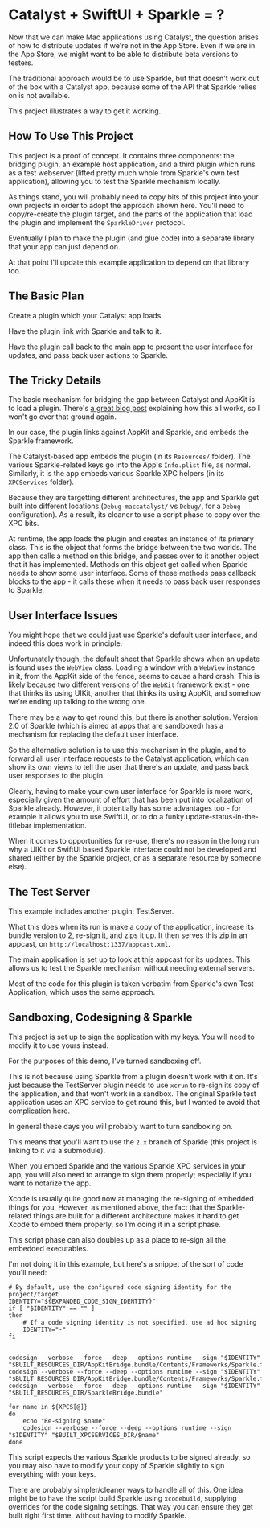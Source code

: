 # Catalyst + SwiftUI + Sparkle = ?

Now that we can make Mac applications using Catalyst, the question arises of how to distribute updates if we're not in the App Store. Even if we are in the App Store, we might want to be able to distribute beta versions to testers.

The traditional approach would be to use Sparkle, but that doesn't work out of the box with a Catalyst app, because some of the API that Sparkle relies on is not available.

This project illustrates a way to get it working.

## How To Use This Project

This project is a proof of concept. It contains three components: the bridging plugin, an example host application, and a third plugin which runs as a test webserver (lifted pretty much whole from Sparkle's own test application), allowing you to test the Sparkle mechanism locally. 

As things stand, you will probably need to copy bits of this project into your own projects in order to adopt the approach shown here. You'll need to copy/re-create the plugin target, and the parts of the application that load the plugin and implement the `SparkleDriver` protocol. 

Eventually I plan to make the plugin (and glue code) into a separate library that your app can just depend on. 

At that point I'll update this example application to depend on that library too.

## The Basic Plan

Create a plugin which your Catalyst app loads.

Have the plugin link with Sparkle and talk to it.

Have the plugin call back to the main app to present the user interface for updates, and pass back user actions to Sparkle.


## The Tricky Details

The basic mechanism for bridging the gap between Catalyst and AppKit is to load a plugin. There's [a great blog post](https://www.highcaffeinecontent.com/blog/20190607-Beyond-the-Checkbox-with-Catalyst-and-AppKit) explaining how this all works, so I won't go over that ground again.

In our case, the plugin links against AppKit and Sparkle, and embeds the Sparkle framework.

The Catalyst-based app embeds the plugin (in its `Resources/` folder). The various Sparkle-related keys go into the App's `Info.plist` file, as normal. Similarly, it is the app embeds various Sparkle XPC helpers (in its `XPCServices` folder). 

Because they are targetting different architectures, the app and Sparkle get built into different locations (`Debug-maccatalyst/` vs `Debug/`, for a `Debug` configuration). As a result, its cleaner to use a script phase to copy over the XPC bits. 

At runtime, the app loads the plugin and creates an instance of its primary class. This is the object that forms the bridge between the two worlds. The app then calls a method on this bridge, and passes over to it another object that it has implemented. Methods on this object get called when Sparkle needs to show some user interface. Some of these methods pass callback blocks to the app - it calls these when it needs to pass back user responses to Sparkle.  


## User Interface Issues 

You might hope that we could just use Sparkle's default user interface, and indeed this does work in principle. 

Unfortunately though, the default sheet that Sparkle shows when an update is found uses the `WebView` class. Loading a window with a `WebView` instance in it, from the AppKit side of the fence, seems to cause a hard crash. This is likely because two different versions of the `WebKit` framework exist - one that thinks its using UIKit, another that thinks its using AppKit, and somehow we're ending up talking to the wrong one.  

There may be a way to get round this, but there is another solution. Version 2.0 of Sparkle (which is aimed at apps that are sandboxed) has a mechanism for replacing the default user interface. 

So the alternative solution is to use this mechanism in the plugin, and to forward all user interface requests to the Catalyst application, which can show its own views to tell the user that there's an update, and pass back user responses to the plugin.

Clearly, having to make your own user interface for Sparkle is more work, especially given the amount of effort that has been put into localization of Sparkle already. However, it potentially has some advantages too - for example it allows you to use SwiftUI, or to do a funky update-status-in-the-titlebar implementation.

When it comes to opportunities for re-use, there's no reason in the long run why a UIKit or SwiftUI based Sparkle interface could not be developed and shared (either by the Sparkle project, or as a separate resource by someone else).

## The Test Server

This example includes another plugin: TestServer.

What this does when its run is make a copy of the application, increase its bundle version to 2, re-sign it, and zips it up. It then serves this zip in an appcast, on `http://localhost:1337/appcast.xml`.

The main application is set up to look at this appcast for its updates. This allows us to test the Sparkle mechanism without needing external servers.

Most of the code for this plugin is taken verbatim from Sparkle's own Test Application, which uses the same approach.

## Sandboxing, Codesigning & Sparkle

This project is set up to sign the application with my keys. You will need to modify it to use yours instead.

For the purposes of this demo, I've turned sandboxing off. 

This is not because using Sparkle from a plugin doesn't work with it on. It's just because the TestServer plugin needs to use `xcrun` to re-sign its copy of the application, and that won't work in a sandbox. The original Sparkle test application uses an XPC service to get round this, but I wanted to avoid that complication here.   

In general these days you will probably want to turn sandboxing on. 

This means that you'll want to use the `2.x` branch of Sparkle (this project is linking to it via a submodule).

When you embed Sparkle and the various Sparkle XPC services in your app, you will also need to arrange to sign them properly; especially if you want to notarize the app.

Xcode is usually quite good now at managing the re-signing of embedded things for you. However, as mentioned above, the fact that the Sparkle-related things are built for a different architecture makes it hard to get Xcode to embed them properly, so I'm doing it in a script phase.

This script phase can also doubles up as a place to re-sign all the embedded executables.

I'm not doing it in this example, but here's a snippet of the sort of code you'll need:

```
# By default, use the configured code signing identity for the project/target
IDENTITY="${EXPANDED_CODE_SIGN_IDENTITY}"
if [ "$IDENTITY" == "" ]
then
    # If a code signing identity is not specified, use ad hoc signing
    IDENTITY="-"
fi


codesign --verbose --force --deep --options runtime --sign "$IDENTITY" "$BUILT_RESOURCES_DIR/AppKitBridge.bundle/Contents/Frameworks/Sparkle.framework/Versions/A/Resources/Updater.app"
codesign --verbose --force --deep --options runtime --sign "$IDENTITY" "$BUILT_RESOURCES_DIR/AppKitBridge.bundle/Contents/Frameworks/Sparkle.framework/Versions/A"
codesign --verbose --force --deep --options runtime --sign "$IDENTITY" "$BUILT_RESOURCES_DIR/SparkleBridge.bundle"

for name in ${XPCS[@]}
do
    echo "Re-signing $name"
    codesign --verbose --force --deep --options runtime --sign "$IDENTITY" "$BUILT_XPCSERVICES_DIR/$name"
done
```

This script expects the various Sparkle products to be signed already, so you may also have to modify your copy of Sparkle slightly to sign everything with your keys. 

There are probably simpler/cleaner ways to handle all of this. One idea might be to have the script build Sparkle using `xcodebuild`, supplying overrides for the code signing settings. That way you can ensure they get built right first time, without having to modify Sparkle.

